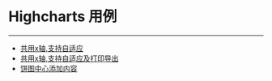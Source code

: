 
# Highcharts 用例
---
 - [共用x轴,支持自适应](exp1.html)
 - [共用x轴,支持自适应及打印导出](exp2.html)
 - [饼图中心添加内容](exp3.html)